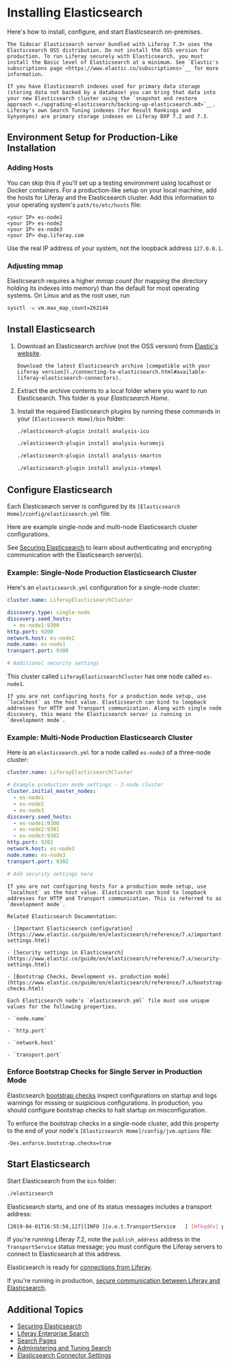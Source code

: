 # Installing Elasticsearch

Here's how to install, configure, and start Elasticsearch on-premises.

```{important}
The Sidecar Elasticsearch server bundled with Liferay 7.3+ uses the Elasticsearch OSS distribution. Do not install the OSS version for production. To run Liferay securely with Elasticsearch, you must install the Basic level of Elasticsearch at a minimum. See `Elastic's subscriptions page <https://www.elastic.co/subscriptions>`__ for more information.
```

```{note}
If you have Elasticsearch indexes used for primary data storage (storing data not backed by a database) you can bring that data into your new Elasticsearch cluster using the `snapshot and restore approach <./upgrading-elasticsearch/backing-up-elasticsearch.md>`__. Liferay's own Search Tuning indexes (for Result Rankings and Synyonyms) are primary storage indexes on Liferay DXP 7.2 and 7.3.
```

## Environment Setup for Production-Like Installation

### Adding Hosts

You can skip this if you'll set up a testing environment using localhost or Docker containers. For a production-like setup on your local machine, add the hosts for Liferay and the Elasticsearch cluster. Add this information to your operating system's `path/to/etc/hosts` file:

```properties
<your IP> es-node1
<your IP> es-node2
<your IP> es-node3
<your IP> dxp.liferay.com
```

Use the real IP address of your system, not the loopback address `127.0.0.1`.

### Adjusting mmap

Elasticsearch requires a higher _mmap count_ (for mapping the directory holding its indexes into memory) than the default for most operating systems. On Linux and as the root user, run

```bash
sysctl -w vm.max_map_count=262144
```

## Install Elasticsearch

1. Download an Elasticsearch archive (not the OSS version) from [Elastic's website](https://www.elastic.co).

    ```{important}
    Download the latest Elasticsearch archive [compatible with your Liferay version](./connecting-to-elasticsearch.html#available-liferay-elasticsearch-connectors).
    ```

1. Extract the archive contents to a local folder where you want to run Elasticsearch. This folder is your *Elasticsearch Home*.

1. Install the required Elasticsearch plugins by running these commands in your `[Elasticsearch Home]/bin` folder:

   ```bash
   ./elasticsearch-plugin install analysis-icu
   ```

   ```bash
   ./elasticsearch-plugin install analysis-kuromoji
   ```

   ```bash
   ./elasticsearch-plugin install analysis-smartcn
   ```

   ```bash
   ./elasticsearch-plugin install analysis-stempel
   ```

## Configure Elasticsearch

Each Elasticsearch server is configured by its `[Elasticsearch Home]/config/elasticsearch.yml` file.

Here are example single-node and multi-node Elasticsearch cluster configurations.

See [Securing Elasticsearch](./securing-elasticsearch.md) to learn about authenticating and encrypting communication with the Elasticsearch server(s).

### Example: Single-Node Production Elasticsearch Cluster

Here's an `elasticsearch.yml` configuration for a single-node cluster:

```yaml
cluster.name: LiferayElasticsearchCluster

discovery.type: single-node
discovery.seed_hosts:
  - es-node1:9300
http.port: 9200
network.host: es-node1
node.name: es-node1
transport.port: 9300

# Additional security settings 
```

This cluster called `LiferayElasticsearchCluster` has one node called `es-node1`.

```{tip}
If you are not configuring hosts for a production mode setup, use `localhost` as the host value. Elasticsearch can bind to loopback addresses for HTTP and Transport communication. Along with single node discovery, this means the Elasticsearch server is running in `development mode`.
```

### Example: Multi-Node Production Elasticsearch Cluster

Here is an `elasticsearch.yml` for a node called `es-node3` of a three-node cluster:

```yaml
cluster.name: LiferayElasticsearchCluster

# Example production mode settings - 3-node cluster
cluster.initial_master_nodes:
  - es-node1
  - es-node2
  - es-node3
discovery.seed_hosts:
  - es-node1:9300
  - es-node2:9301
  - es-node3:9302
http.port: 9202
network.host: es-node3
node.name: es-node3
transport.port: 9302

# Add security settings here
```

```{tip}
If you are not configuring hosts for a production mode setup, use `localhost` as the host value. Elasticsearch can bind to loopback addresses for HTTP and Transport communication. This is referred to as `development mode`.

Related Elasticsearch Documentation:

- [Important Elasticsearch configuration](https://www.elastic.co/guide/en/elasticsearch/reference/7.x/important-settings.html)

- [Security settings in Elasticsearch](https://www.elastic.co/guide/en/elasticsearch/reference/7.x/security-settings.html)

- [Bootstrap Checks, Development vs. production mode](https://www.elastic.co/guide/en/elasticsearch/reference/7.x/bootstrap-checks.html)
```

```{important}
Each Elasticsearch node's `elasticsearch.yml` file must use unique values for the following properties.

- `node.name`

- `http.port`

- `network.host`

- `transport.port`
```

### Enforce Bootstrap Checks for Single Server in Production Mode

Elasticsearch [bootstrap checks](https://www.elastic.co/guide/en/elasticsearch/reference/7.x/bootstrap-checks.html) inspect configurations on startup and logs warnings for missing or suspicious configurations. In production, you should configure bootstrap checks to halt startup on misconfiguration. 

To enforce the bootstrap checks in a single-node cluster, add this property to the end of your node's `[Elasticsearch Home]/config/jvm.options` file:

```properties
-Des.enforce.bootstrap.checks=true
```

## Start Elasticsearch

Start Elasticsearch from the `bin` folder:

```bash
./elasticsearch
```

Elasticsearch starts, and one of its status messages includes a transport address: 

```sh
[2019-04-01T16:55:50,127][INFO ][o.e.t.TransportService   ] [HfkqdKv] publish_address {127.0.0.1:9300}, bound_addresses {[::1]:9300}, {127.0.0.1:9300}
```

If you're running Liferay 7.2, note the `publish_address` address in the `TransportService` status message; you must configure the Liferay servers to connect to Elasticsearch at this address. 

Elasticsearch is ready for [connections from Liferay](./connecting-to-elasticsearch.md).

If you're running in production, [secure communication between Liferay and Elasticsearch](./securing-elasticsearch.md).

## Additional Topics

* [Securing Elasticsearch](./securing-elasticsearch.md)
* [Liferay Enterprise Search](../../liferay_enterprise_search.md)
* [Search Pages](../../search-pages-and-widgets/working-with-search-pages/search-pages.md)
* [Administering and Tuning Search](../../search_administration_and_tuning.md)
* [Elasticsearch Connector Settings](./elasticsearch-connector-configuration-reference.md)
